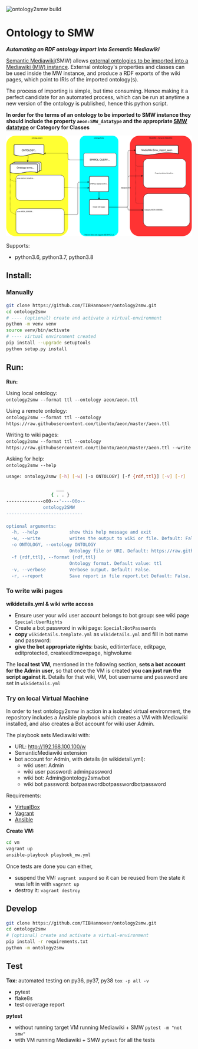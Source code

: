 ![ontology2smw build](https://github.com/TIBHannover/ontology2smw/workflows/ontology2smw%20build/badge.svg)

# Ontology to SMW
_**Automating an RDF ontology import into Semantic Mediawiki**_

[Semantic Mediawiki](https://www.semantic-mediawiki.org)(SMW) allows 
[external ontologies to be imported into a Mediawiki (MW) instance](https://www.semantic-mediawiki.org/wiki/Help:Import_vocabulary). 
External ontology's properties and classes can be used inside the MW instance, and produce a RDF exports of 
the wiki pages, which point to IRIs of the imported ontology(s).

The process of importing is simple, but time consuming. Hence making it a perfect candidate for an automated process, 
which can be run at anytime a new version of the ontology is published, hence this python script.

**In order for the terms of an ontology to be imported to SMW instance they should include the property
`aeon:SMW_datatype` and the appropriate [SMW datatype](https://www.semantic-mediawiki.org/wiki/Help:List_of_datatypes) or Category for Classes**

![ontology2smw import workflow](docs/ontology2smw_aeon.svg?raw=true)

Supports:
* python3.6, python3.7, python3.8

## Install:

### Manually
```bash
git clone https://github.com/TIBHannover/ontology2smw.git
cd ontology2smw
# ---- (optional) create and activate a virtual-environment
python -m venv venv
source venv/bin/activate
# ---- virtual environment created
pip install --upgrade setuptools
python setup.py install
```


## Run:

**Run:**

Using local ontology:<br/>`ontology2smw --format ttl --ontology aeon/aeon.ttl`

Using a remote ontology:<br/>`ontology2smw --format ttl --ontology https://raw.githubusercontent.com/tibonto/aeon/master/aeon.ttl`

Writing to wiki pages:<br/>`ontology2smw --format ttl --ontology https://raw.githubusercontent.com/tibonto/aeon/master/aeon.ttl --write` 

Asking for help:<br/>`ontology2smw --help`
```bash
usage: ontology2smw [-h] [-w] [-o ONTOLOGY] [-f {rdf,ttl}] [-v] [-r]

                   ___    
                 { . . } 
--------------o00---'----00o--
              ontology2SMW  
-----------------------------

optional arguments:
  -h, --help            show this help message and exit
  -w, --write           writes the output to wiki or file. Default: False (dry-run).
  -o ONTOLOGY, --ontology ONTOLOGY
                        Ontology file or URI. Default: https://raw.githubusercontent.com/tibonto/aeon/master/aeon.ttl 
  -f {rdf,ttl}, --format {rdf,ttl}
                        Ontology format. Default value: ttl
  -v, --verbose         Verbose output. Default: False.
  -r, --report          Save report in file report.txt Default: False.

```

<!--

**Requirements:** 

In virtual environment install requirements `pip install -r requirements.txt`

`python setup.py install`


**Create a build:** 

`python setup.py sdist bdist_wheel`
-->

### To write wiki pages
**wikidetails.yml & wiki write access**
* Ensure user your wiki user account belongs to bot group: see wiki page `Special:UserRights`
* Create a bot password in wiki page: `Special:BotPasswords`
* **copy** `wikidetails.template.yml` as `wikidetails.yml` and fill in bot name and password:<br/>
* **give the bot appropriate rights**: basic, editinterface, editpage, editprotected, createeditmovepage, highvolume    

The **local test VM**, mentioned in the following section, **sets a bot account for 
the Admin user**, so that once the VM is created **you can just run the script against it.**
Details for that wiki, VM, bot username and password are set in `wikidetails.yml`

 
    
### Try on local Virtual Machine
In order to test ontology2smw in action in a isolated virtual 
environment, the repository includes a Ansible playbook which creates a VM with Mediawiki installed, and also creates a Bot account for wiki user Admin.

The playbook sets Mediawiki with:
* URL: http://192.168.100.100/w
* SemanticMediawiki extension
* bot account for Admin, with details (in wikidetail.yml):
   * wiki user: Admin 
   * wiki user password: adminpassword
   * wiki bot: Admin@ontology2smwbot
   * wiki bot password: botpasswordbotpasswordbotpassword

Requirements:
* [VirtualBox](https://www.virtualbox.org/)
* [Vagrant](https://www.vagrantup.com/)
* [Ansible](https://www.ansible.com/) 

**Create VM:**
```bash
cd vm
vagrant up
ansible-playbook playbook_mw.yml
```
Once tests are done you can either,
* suspend the VM: `vagrant suspend` so it can be reused from the state it was left in with `vagrant up` 
* destroy it: `vagrant destroy`

    
## Develop

```bash
git clone https://github.com/TIBHannover/ontology2smw.git
cd ontology2smw
# (optional) create and activate a virtual-environment
pip install -r requirements.txt
python -m ontology2smw
```

## Test 

**Tox:** automated testing on py36, py37, py38
`tox -p all -v`

* pytest
* flake8s
* test coverage report


**pytest**
* without running target VM running Mediawiki + SMW `pytest -m "not smw"`
* with VM running Mediawiki + SMW `pytest` for all the tests
